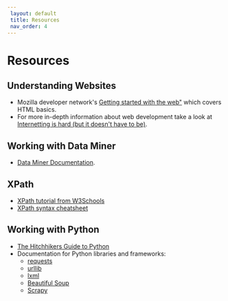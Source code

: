 ```yaml
---
 layout: default
 title: Resources
 nav_order: 4
---
```


# Resources

## Understanding Websites
* Mozilla developer network's <a href="https://developer.mozilla.org/en-US/docs/Learn/Getting_started_with_the_web/HTML_basics">Getting started with the web"</a> which covers HTML basics.
* For more in-depth information about web development take a look at <a href="https://internetingishard.com/">Internetting is hard (but it doesn't have to be)</a>.

## Working with Data Miner
* <a href="https://data-miner.io/user-manuals/public-recipes">Data Miner Documentation</a>.

## XPath
- [XPath tutorial from W3Schools](https://www.w3schools.com/xml/xpath_intro.asp)
- [XPath syntax cheatsheet](https://devhints.io/xpath)

## Working with Python
* <a href="https://docs.python-guide.org/">The Hitchhikers Guide to Python</a>
* Documentation for Python libraries and frameworks:
  * <a href="https://requests.readthedocs.io/en/master/">requests</a>
  * <a href="https://docs.python.org/2/library/urllib.html">urllib</a>
  * <a href="https://lxml.de/">lxml<a/>
  * <a href="https://www.crummy.com/software/BeautifulSoup/bs4/doc/">Beautiful Soup</a>
  * <a href="https://scrapy.org/">Scrapy</a>
